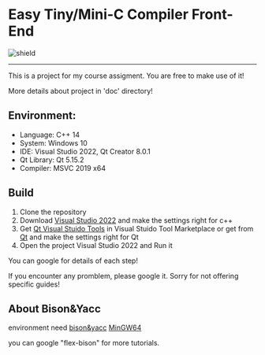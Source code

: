 # Easy Tiny/Mini-C Compiler Front-End

![shield](https://img.shields.io/badge/version-1.0.0-blue)

---

This is a project for my course assigment. You are free to make use of it!

More details about project in 'doc' directory!


## Environment:

- Language: C++ 14
- System: Windows 10
- IDE: Visual Studio 2022, Qt Creator 8.0.1
- Qt Library: Qt 5.15.2
- Compiler: MSVC 2019 x64	

## Build

1. Clone the repository
2. Download [Visual Studio 2022](https://visualstudio.microsoft.com/zh-hans/vs/) and make the settings right for c++
3. Get [Qt Visual Stuido Tools](https://marketplace.visualstudio.com/items?itemName=TheQtCompany.QtVisualStudioTools-19123) in Visual Stuido Tool Marketplace or get from [Qt](https://www.qt.io/blog/qt-vs-tools-for-visual-studio-2022) and make the settings right for Qt
4. Open the project Visual Studio 2022 and Run it

You can google for details of each step!

If you encounter any promblem, please google it. Sorry for not offering specific guides!

## About Bison&Yacc

environment need [bison&yacc](https://sourceforge.net/projects/winflexbison/) [MinGW64](https://sourceforge.net/projects/mingw/)

you can google "flex-bison" for more tutorials.
